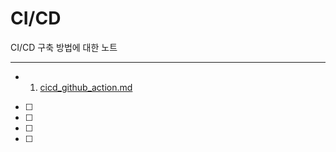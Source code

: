 # CI/CD

CI/CD 구축 방법에 대한 노트

---

- 1. [cicd_github_action.md](./cicd_github_action.md)
- [ ]
- [ ]
- [ ]
- [ ]
